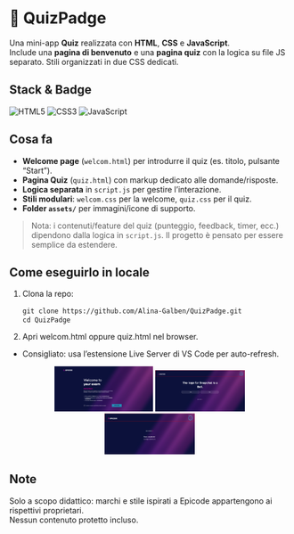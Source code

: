 # 📑 QuizPadge

Una mini-app **Quiz** realizzata con **HTML**, **CSS** e **JavaScript**.  
Include una **pagina di benvenuto** e una **pagina quiz** con la logica su file JS separato. Stili organizzati in due CSS dedicati.

## Stack & Badge
![HTML5](https://img.shields.io/badge/HTML5-E34F26?style=for-the-badge&logo=html5&logoColor=white)
![CSS3](https://img.shields.io/badge/CSS3-1572B6?style=for-the-badge&logo=css3&logoColor=white)
![JavaScript](https://img.shields.io/badge/JavaScript-F7DF1E?style=for-the-badge&logo=javascript&logoColor=black)

## Cosa fa
- **Welcome page** (`welcom.html`) per introdurre il quiz (es. titolo, pulsante “Start”).  
- **Pagina Quiz** (`quiz.html`) con markup dedicato alle domande/risposte.  
- **Logica separata** in `script.js` per gestire l’interazione.  
- **Stili modulari**: `welcom.css` per la welcome, `quiz.css` per il quiz.  
- **Folder `assets/`** per immagini/icone di supporto.

> Nota: i contenuti/feature del quiz (punteggio, feedback, timer, ecc.) dipendono dalla logica in `script.js`. Il progetto è pensato per essere semplice da estendere.

## Come eseguirlo in locale
1. Clona la repo:
   ```
   git clone https://github.com/Alina-Galben/QuizPadge.git
   cd QuizPadge
   ```
2. Apri welcom.html oppure quiz.html nel browser.
- Consigliato: usa l’estensione Live Server di VS Code per auto-refresh.

<p align="center">
  <img src="./public/quizhome2.png" alt="Welcome" width="35%">
  <img src="./public/quizhome.png" alt="Quiz – domanda 1" width="32%">
  <img src="./public/quizhome1.png" alt="Quiz – domanda 2" width="32%">
</p>

## Note
Solo a scopo didattico: marchi e stile ispirati a Epicode appartengono ai rispettivi proprietari.  
Nessun contenuto protetto incluso.
   
